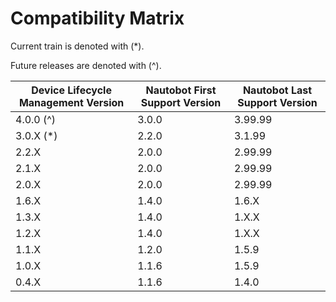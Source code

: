 # Compatibility Matrix

Current train is denoted with (*).

Future releases are denoted with (^).

| Device Lifecycle Management Version | Nautobot First Support Version | Nautobot Last Support Version |
| ------------- | -------------------- | ------------- |
| 4.0.0  (^)    | 3.0.0             | 3.99.99          |
| 3.0.X  (*)    | 2.2.0                | 3.1.99       |
| 2.2.X         | 2.0.0                | 2.99.99       |
| 2.1.X         | 2.0.0                | 2.99.99       |
| 2.0.X         | 2.0.0                | 2.99.99       |
| 1.6.X         | 1.4.0                | 1.6.X         |
| 1.3.X         | 1.4.0                | 1.X.X         |
| 1.2.X         | 1.4.0                | 1.X.X         |
| 1.1.X         | 1.2.0                | 1.5.9         |
| 1.0.X         | 1.1.6                | 1.5.9         |
| 0.4.X         | 1.1.6                | 1.4.0         |
